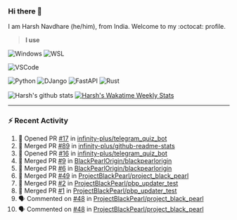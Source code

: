 ### Hi there 👋

I am Harsh Navdhare (he/him), from India. Welcome to my :octocat: profile.

> **I use**

![Windows](https://img.shields.io/badge/Windows-4A4A55?style=for-the-badge&logo=windows11&logoColor=0078D4 "Windows 11")    ![WSL](https://img.shields.io/badge/WSL-4A4A55?style=for-the-badge&logo=ubuntu&logoColor=E95420)

![VSCode](https://img.shields.io/badge/VSCode-4A4A55?style=for-the-badge&logo=visualstudiocode&logoColor=007ACC "Visual Studio Code")

![Python](https://img.shields.io/badge/Python-4A4A55?style=for-the-badge&logo=Python&logoColor=#3776AB "Python")    ![DJango](https://img.shields.io/badge/Django-4A4A55?style=for-the-badge&logo=django&logoColor=092E20 "DJango")    ![FastAPI](https://img.shields.io/badge/FastAPI-4A4A55?style=for-the-badge&logo=fastapi&logoColor=009688 "FastAPI")    ![Rust](https://img.shields.io/badge/Rust-4A4A55?style=for-the-badge&logo=rust&logoColor=000000 "Rust")

<p align="center>
<a href="https://github.com/infinity-plus/github-readme-stats">
  <img align="center" src="https://github-readme-stats-infinity-plus.vercel.app/api?username=infinity-plus&show_icons=true&count_private=true&theme=dark&bg_color=00000000&card_width=495", alt="Harsh's github stats" />
</a>
<a href="https://wakatime.com/@infinity_plus">
  <img align="center" src="https://github-readme-stats-infinity-plus.vercel.app/api/wakatime?username=infinity_plus&theme=dark&custom_title=Wakatime%20Weekly%20Stats&bg_color=00000000&range=last_7_days", alt="Harsh's Wakatime Weekly Stats" />
</a>
</p>

<hr>

### :zap: Recent Activity

<!--START_SECTION:activity-->
1. 💪 Opened PR [#17](https://github.com/infinity-plus/telegram_quiz_bot/pull/17) in [infinity-plus/telegram_quiz_bot](https://github.com/infinity-plus/telegram_quiz_bot)
2. 🎉 Merged PR [#89](https://github.com/infinity-plus/github-readme-stats/pull/89) in [infinity-plus/github-readme-stats](https://github.com/infinity-plus/github-readme-stats)
3. 💪 Opened PR [#16](https://github.com/infinity-plus/telegram_quiz_bot/pull/16) in [infinity-plus/telegram_quiz_bot](https://github.com/infinity-plus/telegram_quiz_bot)
4. 🎉 Merged PR [#9](https://github.com/BlackPearlOrigin/blackpearlorigin/pull/9) in [BlackPearlOrigin/blackpearlorigin](https://github.com/BlackPearlOrigin/blackpearlorigin)
5. 🎉 Merged PR [#6](https://github.com/BlackPearlOrigin/blackpearlorigin/pull/6) in [BlackPearlOrigin/blackpearlorigin](https://github.com/BlackPearlOrigin/blackpearlorigin)
6. 🎉 Merged PR [#49](https://github.com/ProjectBlackPearl/project_black_pearl/pull/49) in [ProjectBlackPearl/project_black_pearl](https://github.com/ProjectBlackPearl/project_black_pearl)
7. 🎉 Merged PR [#2](https://github.com/ProjectBlackPearl/pbp_updater_test/pull/2) in [ProjectBlackPearl/pbp_updater_test](https://github.com/ProjectBlackPearl/pbp_updater_test)
8. 🎉 Merged PR [#1](https://github.com/ProjectBlackPearl/pbp_updater_test/pull/1) in [ProjectBlackPearl/pbp_updater_test](https://github.com/ProjectBlackPearl/pbp_updater_test)
9. 🗣 Commented on [#48](https://github.com/ProjectBlackPearl/project_black_pearl/issues/48#issuecomment-1558451874) in [ProjectBlackPearl/project_black_pearl](https://github.com/ProjectBlackPearl/project_black_pearl)
10. 🗣 Commented on [#48](https://github.com/ProjectBlackPearl/project_black_pearl/issues/48#issuecomment-1558388728) in [ProjectBlackPearl/project_black_pearl](https://github.com/ProjectBlackPearl/project_black_pearl)
<!--END_SECTION:activity-->
